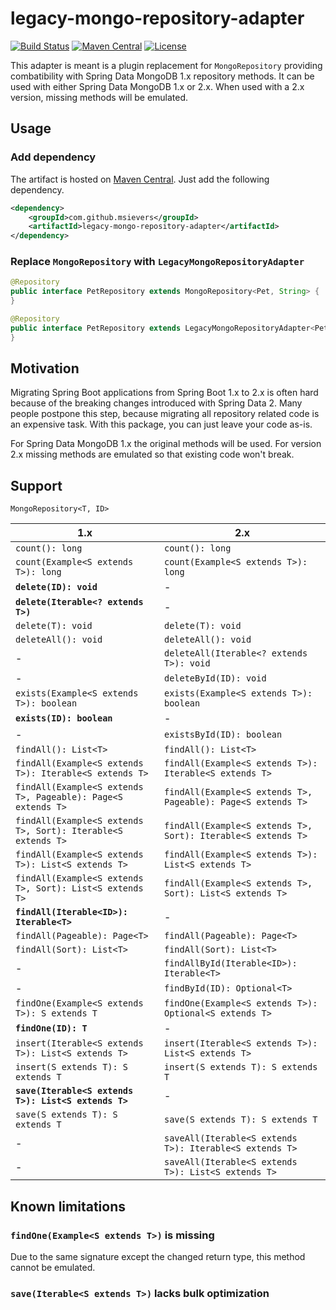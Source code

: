 # legacy-mongo-repository-adapter

[![Build Status](https://travis-ci.org/msievers/legacy-mongo-repository-adapter.svg?branch=master)](https://travis-ci.org/msievers/legacy-mongo-repository-adapter)
[![Maven Central](https://img.shields.io/maven-central/v/com.github.msievers/legacy-mongo-repository-adapter.svg?label=Maven%20Central)](https://search.maven.org/search?q=g:%22com.github.msievers%22%20AND%20a:%22legacy-mongo-repository-adapter%22)
[![License](https://img.shields.io/badge/License-Apache%202.0-blue.svg)](https://opensource.org/licenses/Apache-2.0)

This adapter is meant is a plugin replacement for `MongoRepository` providing combatibility with Spring Data MongoDB  1.x repository methods. It can be used with either Spring Data MongoDB 1.x or 2.x. When used with a 2.x version, missing methods will be emulated.

## Usage

### Add dependency

The artifact is hosted on [Maven Central](https://search.maven.org/artifact/com.github.msievers/legacy-mongo-repository-adapter). Just add the following dependency.

```xml
<dependency>
    <groupId>com.github.msievers</groupId>
    <artifactId>legacy-mongo-repository-adapter</artifactId>
</dependency>
```

### Replace `MongoRepository` with `LegacyMongoRepositoryAdapter`

```java
@Repository
public interface PetRepository extends MongoRepository<Pet, String> {
}
```

```java
@Repository
public interface PetRepository extends LegacyMongoRepositoryAdapter<Pet, String> {
}
```

## Motivation

Migrating Spring Boot applications from Spring Boot 1.x to 2.x is often hard because of the breaking changes introduced with Spring Data 2. Many people postpone this step, because migrating all repository related code is an expensive task. With this package, you can just leave your code as-is.

For Spring Data MongoDB 1.x the original methods will be used. For version 2.x missing methods are emulated so that existing code won't break.

## Support

`MongoRepository<T, ID>`

| 1.x                                                          | 2.x                                                          |
| ---                                                          | ---                                                          |
| `count(): long`                                              | `count(): long`                                              |
| `count(Example<S extends T>): long`                          | `count(Example<S extends T>): long`                          |
| **`delete(ID): void`**                                       | -                                                            |
| **`delete(Iterable<? extends T>)`**                          | -                                                            |
| `delete(T): void`                                            | `delete(T): void`                                            |
| `deleteAll(): void`                                          | `deleteAll(): void`                                          |
| -                                                            | `deleteAll(Iterable<? extends T>): void`                     |
| -                                                            | `deleteById(ID): void`                                       |
| `exists(Example<S extends T>): boolean`                      | `exists(Example<S extends T>): boolean`                      |
| **`exists(ID): boolean`**                                    | -                                                            |
| -                                                            | `existsById(ID): boolean`                                    |
| `findAll(): List<T>`                                         | `findAll(): List<T>`                                         |
| `findAll(Example<S extends T>): Iterable<S extends T>`       | `findAll(Example<S extends T>): Iterable<S extends T>`       |
| `findAll(Example<S extends T>, Pageable): Page<S extends T>` | `findAll(Example<S extends T>, Pageable): Page<S extends T>` |
| `findAll(Example<S extends T>, Sort): Iterable<S extends T>` | `findAll(Example<S extends T>, Sort): Iterable<S extends T>` |
| `findAll(Example<S extends T>): List<S extends T>`           | `findAll(Example<S extends T>): List<S extends T>`           |
| `findAll(Example<S extends T>, Sort): List<S extends T>`     | `findAll(Example<S extends T>, Sort): List<S extends T>`     |
| **`findAll(Iterable<ID>): Iterable<T>`**                     | -                                                            |
| `findAll(Pageable): Page<T>`                                 | `findAll(Pageable): Page<T>`                                 |
| `findAll(Sort): List<T>`                                     | `findAll(Sort): List<T>`                                     |
| -                                                            | `findAllById(Iterable<ID>): Iterable<T>`                     |
| -                                                            | `findById(ID): Optional<T>`                                  |
| `findOne(Example<S extends T>): S extends T`                 | `findOne(Example<S extends T>): Optional<S extends T>`       |
| **`findOne(ID): T`**                                         | -                                                            |
| `insert(Iterable<S extends T>): List<S extends T>`           | `insert(Iterable<S extends T>): List<S extends T>`           |
| `insert(S extends T): S extends T`                           | `insert(S extends T): S extends T`                           |
| **`save(Iterable<S extends T>): List<S extends T>`**         | -                                                            |
| `save(S extends T): S extends T`                             | `save(S extends T): S extends T`                             |
| -                                                            | `saveAll(Iterable<S extends T>): Iterable<S extends T>`      |
| -                                                            | `saveAll(Iterable<S extends T>): List<S extends T>`          |

## Known limitations

### `findOne(Example<S extends T>)` is missing

Due to the same signature except the changed return type, this method cannot be emulated.

### `save(Iterable<S extends T>)` lacks bulk optimization
